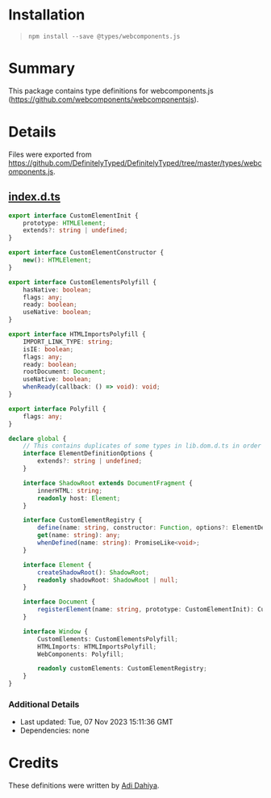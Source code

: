 # Installation
> `npm install --save @types/webcomponents.js`

# Summary
This package contains type definitions for webcomponents.js (https://github.com/webcomponents/webcomponentsjs).

# Details
Files were exported from https://github.com/DefinitelyTyped/DefinitelyTyped/tree/master/types/webcomponents.js.
## [index.d.ts](https://github.com/DefinitelyTyped/DefinitelyTyped/tree/master/types/webcomponents.js/index.d.ts)
````ts
export interface CustomElementInit {
    prototype: HTMLElement;
    extends?: string | undefined;
}

export interface CustomElementConstructor {
    new(): HTMLElement;
}

export interface CustomElementsPolyfill {
    hasNative: boolean;
    flags: any;
    ready: boolean;
    useNative: boolean;
}

export interface HTMLImportsPolyfill {
    IMPORT_LINK_TYPE: string;
    isIE: boolean;
    flags: any;
    ready: boolean;
    rootDocument: Document;
    useNative: boolean;
    whenReady(callback: () => void): void;
}

export interface Polyfill {
    flags: any;
}

declare global {
    // This contains duplicates of some types in lib.dom.d.ts in order to support typescript 2.0
    interface ElementDefinitionOptions {
        extends?: string | undefined;
    }

    interface ShadowRoot extends DocumentFragment {
        innerHTML: string;
        readonly host: Element;
    }

    interface CustomElementRegistry {
        define(name: string, constructor: Function, options?: ElementDefinitionOptions): void;
        get(name: string): any;
        whenDefined(name: string): PromiseLike<void>;
    }

    interface Element {
        createShadowRoot(): ShadowRoot;
        readonly shadowRoot: ShadowRoot | null;
    }

    interface Document {
        registerElement(name: string, prototype: CustomElementInit): CustomElementConstructor;
    }

    interface Window {
        CustomElements: CustomElementsPolyfill;
        HTMLImports: HTMLImportsPolyfill;
        WebComponents: Polyfill;

        readonly customElements: CustomElementRegistry;
    }
}

````

### Additional Details
 * Last updated: Tue, 07 Nov 2023 15:11:36 GMT
 * Dependencies: none

# Credits
These definitions were written by [Adi Dahiya](https://github.com/adidahiya).
